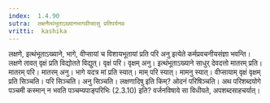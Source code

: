 ```yaml
---
index:  1.4.90
sutra:  लक्षनैत्थंभूताऽख्यानभागवीप्सासु प्रतिपर्यनवः
vritti:  kashika 
---
```


लक्षणे, इत्थंभूताऽख्याने, भागे, वीप्सायां च विशायभूतायां प्रति परि अनु इत्येते कर्मप्रवचनीयसंज्ञा भवन्ति। लक्षणे तावत् वृक्षं प्रति विद्योतते विद्युत्। वृक्षं परि। वृक्षम् अनु। इत्थंभूताऽख्याने साधुर् देवदत्तो मातरम् प्रति। मातरम् परि। मातरम् अनु। भागे यदत्र मां प्रति स्यात्। माम् परि स्यात्। मामनु स्यात्। वीप्सायाम् वृक्षं वृक्षम् प्रति सिञ्चति। परि सिञ्चति। अनु सिञ्चति। लक्षणादिषु इति किम्? ओदनं परिषिञ्चति। अथ परिशब्दयोगे पञ्चमी कस्मान् न भवति पञ्चम्यपाङ्परिभिः (2.3.10) इति? वर्जनविषाये सा विधीयते, अपशब्दसाहचर्यात्।

